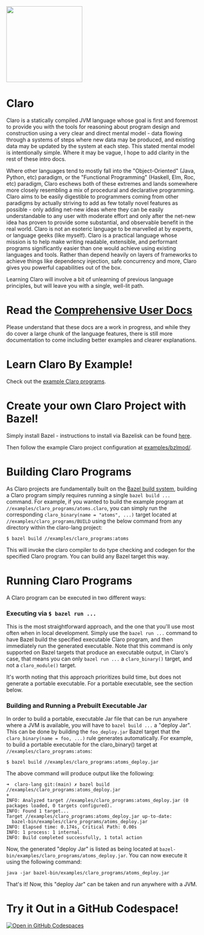 <div align="left">
  <img src="https://github.com/JasonSteving99/claro-lang/blob/main/logo/ClaroLogoFromArrivalHeptapodOfferWeapon1.jpeg" width=200 height=200>
</div>

# Claro

Claro is a statically compiled JVM language whose goal is first and foremost to provide you with the tools for reasoning
about program design and construction using a very clear and direct mental model - data flowing through a systems of
steps where new data may be produced, and existing data may be updated by the system at each step. This stated mental
model is intentionally simple. Where it may be vague, I hope to add clarity in the rest of these intro docs.

Where other languages tend to mostly fall into the "Object-Oriented" (Java, Python, etc) paradigm, or the "Functional
Programming" (Haskell, Elm, Roc, etc) paradigm, Claro eschews both of these extremes and lands somewhere more closely
resembling a mix of procedural and declarative programming. Claro aims to be easily digestible to programmers coming
from other paradigms by actually striving to add as few totally novel features as possible - only adding net-new ideas
where they can be easily understandable to any user with moderate effort and only after the net-new idea has proven to
provide some substantial, and observable benefit in the real world. Claro is not an esoteric language to be marvelled at
by experts, or language geeks (like myself). Claro is a practical language whose mission is to help make writing
readable, extensible, and performant programs significantly easier than one would achieve using existing languages and
tools. Rather than depend heavily on layers of frameworks to achieve things like dependency injection, safe concurrency
and more, Claro gives you powerful capabilities out of the box.

Learning Claro will involve a bit of unlearning of previous language principles, but will leave you with a single,
well-lit path.

# Read the [Comprehensive User Docs](https://jasonsteving99.github.io/claro-lang/)

Please understand that these docs are a work in progress, and while they do cover a large chunk of the language
features, there is still more documentation to come including better examples and clearer explanations.

# Learn Claro By Example!

Check out the [example Claro programs](https://github.com/JasonSteving99/claro-lang/tree/main/examples/claro_programs).

# Create your own Claro Project with Bazel!

Simply install Bazel - instructions to install via Bazelisk can be found [here](https://bazel.build/install/bazelisk).

Then follow the example Claro project configuration
at [examples/bzlmod/](https://github.com/JasonSteving99/claro-lang/tree/main/examples/bzlmod).

# Building Claro Programs

As Claro projects are fundamentally built on the [Bazel build system](https://bazel.build/about/intro), building a Claro
program simply requires running a single `bazel build ...` command. For example, if you wanted to build the example
program at `//examples/claro_programs/atoms.claro`, you can simply run the corresponding
`claro_binary(name = "atoms", ...)` target located at `//examples/claro_programs/BUILD` using the below command from any
directory within the claro-lang project:

```commandline
$ bazel build //examples/claro_programs:atoms
```

This will invoke the claro compiler to do type checking and codegen for the specified Claro program. You can build any
Bazel target this way.

# Running Claro Programs

A Claro program can be executed in two different ways:

### Executing via `$ bazel run ...`

This is the most straightforward approach, and the one that you'll use most often when in local development. Simply use
the `bazel run ...` command to have Bazel build the specified executable Claro program, and then immediately run the
generated executable. Note that this command is only supported on Bazel targets that produce an executable output, in
Claro's case, that means you can only `bazel run ...` a `claro_binary()` target, and not a `claro_module()` target.

It's worth noting that this approach prioritizes build time, but does not generate a portable executable. For a portable
executable, see the section below.

### Building and Running a Prebuilt Executable Jar

In order to build a portable, executable Jar file that can be run anywhere where a JVM is available, you will have to
`bazel build ...` a "deploy Jar". This can be done by building the `foo_deploy.jar` Bazel target that the
`claro_binary(name = foo, ...)` rule generates automatically. For example, to build a portable executable for the
claro_binary() target at `//examples/claro_programs:atoms`:

```commandline
$ bazel build //examples/claro_programs:atoms_deploy.jar
```

The above command will produce output like the following:

```
➜  claro-lang git:(main) ✗ bazel build //examples/claro_programs:atoms_deploy.jar                                                                                                                                                                     +
INFO: Analyzed target //examples/claro_programs:atoms_deploy.jar (0 packages loaded, 0 targets configured).
INFO: Found 1 target...
Target //examples/claro_programs:atoms_deploy.jar up-to-date:
  bazel-bin/examples/claro_programs/atoms_deploy.jar
INFO: Elapsed time: 0.174s, Critical Path: 0.00s
INFO: 1 process: 1 internal.
INFO: Build completed successfully, 1 total action
```

Now, the generated "deploy Jar" is listed as being located at `bazel-bin/examples/claro_programs/atoms_deploy.jar`. You
can now execute it using the following command:

```commandline
java -jar bazel-bin/examples/claro_programs/atoms_deploy.jar
```

That's it! Now, this "deploy Jar" can be taken and run anywhere with a JVM.

# Try it Out in a GitHub Codespace!

[![Open in GitHub Codespaces](https://github.com/codespaces/badge.svg)](https://codespaces.new/JasonSteving99/claro-lang?quickstart=1)

